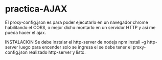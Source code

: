 # practica-AJAX
El proxy-config.json es para poder ejecutarlo en un navegador chrome habilitando el CORS, o mejor dicho montarlo en un servidor HTTP y asi me pueda hacer el ajax.

INSTALACION
Se debe instalar el http-server de nodejs
npm install -g http-server
luego para encender solo se ingresa el 
se debe tener el proxy-config.json realizado
http-server y listo.
